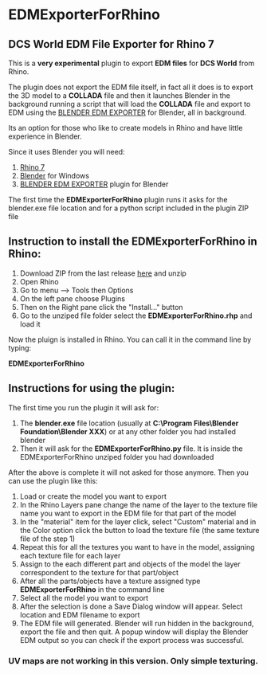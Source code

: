 # EDMExporterForRhino

## DCS World EDM File Exporter for Rhino 7

This is a **very experimental** plugin to export **EDM files** for **DCS World** from Rhino.

The plugin does not export the EDM file itself, in fact all it does is to export the 3D model to a **COLLADA** file and then it launches Blender in the background running a script that will load the **COLLADA** file and export to EDM using the [BLENDER EDM EXPORTER](https://github.com/tobi-be/BlenderEdmExporter) for Blender, all in background.

Its an option for those who like to create models in Rhino and have little experience in Blender.

Since it uses Blender you will need:

1. [Rhino 7](https://www.rhino3d.com/download/)
2. [Blender](https://www.blender.org/download/) for Windows
3. [BLENDER EDM EXPORTER](https://github.com/tobi-be/BlenderEdmExporter) plugin for Blender

The first time the **EDMExporterForRhino** plugin runs it asks for the blender.exe file location and for a python script included in the plugin ZIP file

## Instruction to install the EDMExporterForRhino in Rhino:

1. Download ZIP from the last release [here]() and unzip
2. Open Rhino
3. Go to menu --> Tools then Options
4. On the left pane choose Plugins 
5. Then on the Right pane click the "Install..." button
6. Go to the unziped file folder select the **EDMExporterForRhino.rhp** and load it

Now the pluign is installed in Rhino. You can call it in the command line by typing:

**EDMExporterForRhino**

## Instructions for using the plugin:

The first time you run the plugin it will ask for:

1. The **blender.exe** file location (usually at **C:\Program Files\Blender Foundation\Blender XXX**) or at any other folder you had installed blender
2. Then it will ask for the **EDMExporterForRhino.py** file. It is inside the EDMExporterForRhino unziped folder you had downloaded

After the above is complete it will not asked for those anymore. Then you can use the plugin like this:

1. Load or create the model you want to export
2. In the Rhino Layers pane change the name of the layer to the texture file name you want to export in the EDM file for that part of the model
3. In the "material" item for the layer click, select "Custom" material and in the Color option click the button to load the texture file (the same texture file of the step 1)
4. Repeat this for all the textures you want to have in the model, assigning each texture file for each layer 
5. Assign to the each different part and objects of the model the layer correspondent to the texture for that part/object
6. After all the parts/objects have a texture assigned type **EDMExporterForRhino** in the command line
7. Select all the model you want to export
8. After the selection is done a Save Dialog window will appear. Select location and EDM filename to export
9. The EDM file will generated. Blender will run hidden in the background, export the file and then quit. A popup window will display the Blender EDM output so you can check if the export process was successful.

### UV maps are not working in this version. Only simple texturing.













